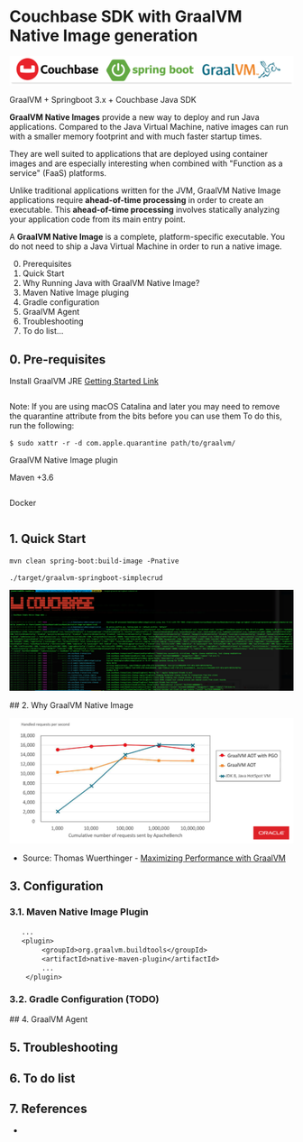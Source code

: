 # Couchbase SDK with GraalVM Native Image generation

![title](docs/title.png)

GraalVM + Springboot 3.x + Couchbase Java SDK 

**GraalVM Native Images** provide a new way to deploy and run Java applications. Compared to the Java Virtual Machine, native images can run with a smaller memory footprint and with much faster startup times.

They are well suited to applications that are deployed using container images and are especially interesting when combined with "Function as a service" (FaaS) platforms.

Unlike traditional applications written for the JVM, GraalVM Native Image applications require **ahead-of-time processing** in order to create an executable. This **ahead-of-time processing** involves statically analyzing your application code from its main entry point.

A **GraalVM Native Image** is a complete, platform-specific executable. You do not need to ship a Java Virtual Machine in order to run a native image.


0. Prerequisites
1. Quick Start
2. Why Running Java with GraalVM Native Image? 
3. Maven Native Image pluging
4. Gradle configuration
5. GraalVM Agent
6. Troubleshooting 
7. To do list...


## 0. Pre-requisites 

Install GraalVM JRE [Getting Started Link](https://www.graalvm.org/22.0/docs/getting-started/)

```
```

Note: If you are using macOS Catalina and later you may need to remove the quarantine attribute from the bits before you can use them
To do this, run the following:

```
$ sudo xattr -r -d com.apple.quarantine path/to/graalvm/
```

GraalVM Native Image plugin

Maven +3.6

```
```

Docker

```
```


## 1. Quick Start



```
mvn clean spring-boot:build-image -Pnative
```

```
./target/graalvm-springboot-simplecrud 
```

![Springboot executable](docs/springboot-executable.png)


## 2. Why GraalVM Native Image

![aot vs jit](docs/aot-vs-jit-peak-throughput.png)

* Source: Thomas Wuerthinger - [Maximizing Performance with GraalVM](https://www.infoq.com/presentations/graalvm-performance/)


## 3. Configuration


### 3.1. Maven Native Image Plugin

```
   ...
   <plugin>
        <groupId>org.graalvm.buildtools</groupId>
        <artifactId>native-maven-plugin</artifactId>
        ...
    </plugin>
```


### 3.2. Gradle Configuration (TODO)


## 4. GraalVM Agent


## 5. Troubleshooting


## 6. To do list


## 7. References

*
